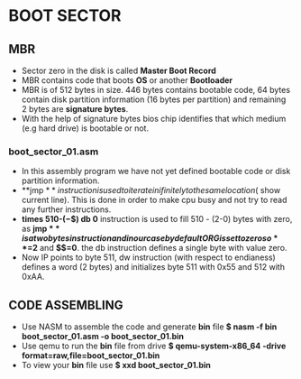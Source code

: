 # BOOT SECTOR

## MBR
 - Sector zero in the disk is called **Master Boot Record**
 - MBR contains code that boots **OS** or another **Bootloader**
 - MBR is of 512 bytes in size. 446 bytes contains bootable code, 64
   bytes contain disk partition information (16 bytes per partition) and
   remaining 2 bytes are **signature bytes**.
 - With the help of signature bytes bios chip identifies that which
   medium (e.g hard drive) is bootable or not.

### boot_sector_01.asm
 - In this assembly program we have not yet defined bootable code or disk
   partition information.
 - **jmp $** instruction is used to iterate inifinitely to the same location
   ($ show current line). This is done in order to make cpu busy and not
   try to read any further instructions.
 - **times 510-($-$$) db 0** instruction is used to fill 510 - (2-0) bytes
   with zero, as **jmp $** is a two bytes instruction and in our case by default
   ORG is set to zero so **$=2** and **$$=0**. the db instruction defines a single
   byte with value zero.
 - Now IP points to byte 511, dw instruction (with respect to endianess) defines
   a word (2 bytes) and initializes byte 511 with 0x55 and 512 with 0xAA.

## CODE ASSEMBLING
 - Use NASM to assemble the code and generate **bin** file
  **$ nasm -f bin boot_sector_01.asm -o boot_sector_01.bin**
 - Use qemu to run the **bin** file from drive
  **$ qemu-system-x86_64 -drive format=raw,file=boot_sector_01.bin**
 - To view your **bin** file use
  **$ xxd boot_sector_01.bin**
